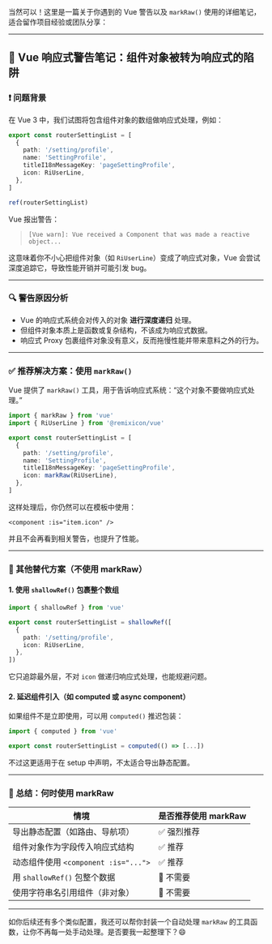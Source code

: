 当然可以！这里是一篇关于你遇到的 Vue 警告以及 `markRaw()` 使用的详细笔记，适合留作项目经验或团队分享：

---

## 📝 Vue 响应式警告笔记：组件对象被转为响应式的陷阱

### ❗ 问题背景

在 Vue 3 中，我们试图将包含组件对象的数组做响应式处理，例如：

```ts
export const routerSettingList = [
  {
    path: '/setting/profile',
    name: 'SettingProfile',
    titleI18nMessageKey: 'pageSettingProfile',
    icon: RiUserLine,
  },
]

ref(routerSettingList)
```

Vue 报出警告：

> `[Vue warn]: Vue received a Component that was made a reactive object...`

这意味着你不小心把组件对象（如 `RiUserLine`）变成了响应式对象，Vue 会尝试深度追踪它，导致性能开销并可能引发 bug。

---

### 🔍 警告原因分析

- Vue 的响应式系统会对传入的对象 **进行深度递归** 处理。
- 但组件对象本质上是函数或复杂结构，不该成为响应式数据。
- 响应式 Proxy 包裹组件对象没有意义，反而拖慢性能并带来意料之外的行为。

---

### ✅ 推荐解决方案：使用 `markRaw()`

Vue 提供了 `markRaw()` 工具，用于告诉响应式系统：“这个对象不要做响应式处理。”

```ts
import { markRaw } from 'vue'
import { RiUserLine } from '@remixicon/vue'

export const routerSettingList = [
  {
    path: '/setting/profile',
    name: 'SettingProfile',
    titleI18nMessageKey: 'pageSettingProfile',
    icon: markRaw(RiUserLine),
  },
]
```

这样处理后，你仍然可以在模板中使用：

```vue
<component :is="item.icon" />
```

并且不会再看到相关警告，也提升了性能。

---

### 🔁 其他替代方案（不使用 markRaw）

#### 1. 使用 `shallowRef()` 包裹整个数组

```ts
import { shallowRef } from 'vue'

export const routerSettingList = shallowRef([
  {
    path: '/setting/profile',
    icon: RiUserLine,
  },
])
```

它只追踪最外层，不对 `icon` 做递归响应式处理，也能规避问题。

#### 2. 延迟组件引入（如 computed 或 async component）

如果组件不是立即使用，可以用 `computed()` 推迟包装：

```ts
import { computed } from 'vue'

export const routerSettingList = computed(() => [...])
```

不过这更适用于在 setup 中声明，不太适合导出静态配置。

---

### 🧠 总结：何时使用 markRaw

| 情境                                | 是否推荐使用 markRaw |
|-------------------------------------|------------------------|
| 导出静态配置（如路由、导航项）     | ✅ 强烈推荐           |
| 组件对象作为字段传入响应式结构     | ✅ 推荐               |
| 动态组件使用 `<component :is="...">` | ✅ 推荐               |
| 用 `shallowRef()` 包整个数据        | 🚫 不需要             |
| 使用字符串名引用组件（非对象）     | 🚫 不需要             |

---

如你后续还有多个类似配置，我还可以帮你封装一个自动处理 `markRaw` 的工具函数，让你不再每一处手动处理。是否要我一起整理下？😄
